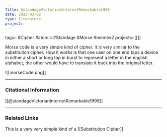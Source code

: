 ```yaml
---
Title: @standageVictorianInternetRemarkable1998
date: 2023-03-02
type: literature
project:
---
```

tags:: #Cipher #atomic #Standage #Morse #memex2
projects::[[]]


Morse code is a very simple kind of cipher. It is very similar to the substitution cipher. How it works is that one user on one end taps a device in either a short or long tap in burst to represent a letter in the english alphabet, the other would have to translate it back into the original letter.

![[morseCode.png]]

---
### Citational Information

[[@standageVictorianInternetRemarkable1998]]

---

### Related Links

This is a very very simple kind of a [[Substitution Cipher]]
